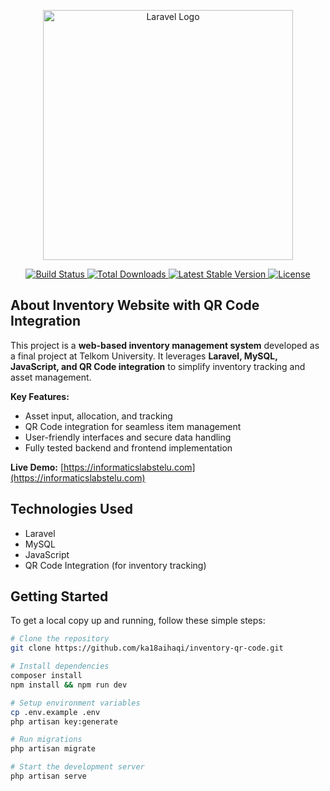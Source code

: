 <p align="center">
  <a href="https://laravel.com" target="_blank">
    <img src="https://raw.githubusercontent.com/laravel/art/master/logo-lockup/5%20SVG/2%20CMYK/1%20Full%20Color/laravel-logolockup-cmyk-red.svg" width="400" alt="Laravel Logo">
  </a>
</p>

<p align="center">
  <a href="https://github.com/ka18aihaqi/inventory-qr-code/actions">
    <img src="https://github.com/ka18aihaqi/inventory-qr-code/workflows/tests/badge.svg" alt="Build Status">
  </a>
  <a href="https://packagist.org/packages/ka18aihaqi/inventory-qr-code">
    <img src="https://img.shields.io/packagist/dt/ka18aihaqi/inventory-qr-code" alt="Total Downloads">
  </a>
  <a href="https://packagist.org/packages/ka18aihaqi/inventory-qr-code">
    <img src="https://img.shields.io/packagist/v/ka18aihaqi/inventory-qr-code" alt="Latest Stable Version">
  </a>
  <a href="https://packagist.org/packages/ka18aihaqi/inventory-qr-code">
    <img src="https://img.shields.io/packagist/l/ka18aihaqi/inventory-qr-code" alt="License">
  </a>
</p>

## About Inventory Website with QR Code Integration

This project is a **web-based inventory management system** developed as a final project at Telkom University. It leverages **Laravel, MySQL, JavaScript, and QR Code integration** to simplify inventory tracking and asset management.

**Key Features:**
- Asset input, allocation, and tracking
- QR Code integration for seamless item management
- User-friendly interfaces and secure data handling
- Fully tested backend and frontend implementation

**Live Demo:** [https://informaticslabstelu.com](https://informaticslabstelu.com)

## Technologies Used

- Laravel
- MySQL
- JavaScript
- QR Code Integration (for inventory tracking)

## Getting Started

To get a local copy up and running, follow these simple steps:

```bash
# Clone the repository
git clone https://github.com/ka18aihaqi/inventory-qr-code.git

# Install dependencies
composer install
npm install && npm run dev

# Setup environment variables
cp .env.example .env
php artisan key:generate

# Run migrations
php artisan migrate

# Start the development server
php artisan serve
